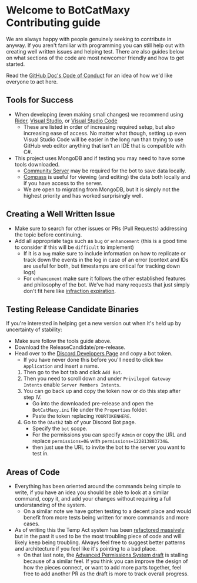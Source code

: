 # Welcome to BotCatMaxy Contributing guide

We are always happy with people genuinely seeking to contribute in anyway. If you aren't familiar with programming you can still help out with creating well written issues and helping test. There are also guides below on what sections of the code are most newcomer friendly and how to get started. 

Read the [GitHub Doc's Code of Conduct](https://github.com/github/docs/blob/c917cce96bf1e9e58ac86db7f160dcfde03c161a/CODE_OF_CONDUCT.md) for an idea of how we'd like everyone to act here.

## Tools for Success
- When developing (even making small changes) we recommend using [Rider](https://www.jetbrains.com/rider/), [Visual Studio](https://visualstudio.microsoft.com/), or [Visual Studio Code](https://code.visualstudio.com/)
    - These are listed in order of increasing required setup, but also increasing ease of access. No matter what though, setting up even Visual Studio Code will be easier in the long run than trying to use GitHub web editor anything that isn't an IDE that is compatible with C#.
- This project uses MongoDB and if testing you may need to have some tools downloaded.
    - [Community Server](https://www.mongodb.com/try/download/community) may be required for the bot to save data locally.
    - [Compass](https://www.mongodb.com/try/download/compass) is useful for viewing (and editing) the data both locally and if you have access to the server.
    - We are open to migrating from MongoDB, but it is simply not the highest priority and has worked surprisingly well.
    
## Creating a Well Written Issue
- Make sure to search for other issues or PRs (Pull Requests) addressing the topic before continuing.
- Add all appropriate tags such as `bug` or `enhancement` (this is a good time to consider if this will be `difficult` to implement)
    - If it is a `bug` make sure to include information on how to replicate or track down the events in the log in case of an error (context and IDs are useful for both, but timestamps are critical for tracking down logs)
    - For `enhancement` make sure it follows the other established features and philosophy of the bot. We've had many requests that just simply don't fit here like [infraction expiration](https://github.com/Blackcatmaxy/Botcatmaxy/issues/125).
    
## Testing Release Candidate Binaries
If you're interested in helping get a new version out when it's held up by uncertainty of stability:
- Make sure follow the tools guide above.
- Download the ReleaseCandidate/pre-release.
- Head over to the [Discord Developers Page](https://discord.com/developers/applications) and copy a bot token.
    - If you have never done this before you'll need to click `New Application` and insert a name.
    1. Then go to the bot tab and click `Add Bot`.
    2. Then you need to scroll down and under `Privileged Gateway Intents` enable `Server Members Intents`.
    3. You can go back up and copy the token now or do this step after step IV.
        - Go into the downloaded pre-release and open the `BotCatMaxy.ini` file under the `Properties` folder.
        - Paste the token replacing `YOURTOKENHERE`.
    4. Go to the `OAuth2` tab of your Discord Bot page.
        - Specify the `bot` scope.
        - For the permissions you can specify `Admin` or copy the URL and replace `permissions=0&` with `permissions=122813803734&`.
        - then just use the URL to invite the bot to the server you want to test in.

## Areas of Code
- Everything has been oriented around the commands being simple to write, if you have an idea you should be able to look at a similar command, copy it, and add your changes without requiring a full understanding of the system.
    - On a similar note we have gotten testing to a decent place and would benefit from more tests being written for more commands and more cases.
- As of writing this the Temp Act system has been [refactored massively](https://github.com/Blackcatmaxy/Botcatmaxy/pull/141) but in the past it used to be the most troubling piece of code and will likely keep being troubling. Always feel free to suggest better patterns and architecture if you feel like it's pointing to a bad place.
    - On that last note, the [Advanced Permissions System draft](https://github.com/Blackcatmaxy/Botcatmaxy/pull/133) is stalling because of a similar feel. If you think you can improve the design of how the pieces connect, or want to add more parts together, feel free to add another PR as the draft is more to track overall progress.
